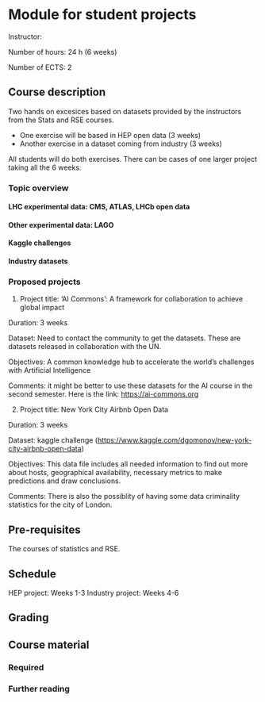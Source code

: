 # Module for student projects

Instructor:

Number of hours: 24 h (6 weeks)

Number of ECTS: 2

## Course description

Two hands on excesices based on datasets provided by the instructors from the Stats and RSE courses.

* One exercise will be based in HEP open data (3 weeks)
* Another exercise in a dataset coming from industry (3 weeks)

All students will do both exercises. There can be cases of one larger project taking all the 6 weeks. 

### Topic overview

#### LHC experimental data: CMS, ATLAS, LHCb open data
#### Other experimental data: LAGO
#### Kaggle challenges
#### Industry datasets

### Proposed projects

1. Project title: ‘AI Commons’: A framework for collaboration to achieve global impact

Duration: 3 weeks

Dataset: Need to contact the community to get the datasets. These are datasets released in collaboration with the UN.

Objectives: A common knowledge hub to accelerate the world’s challenges with Artificial Intelligence

Comments: it might be better to use these datasets for the AI course in the second semester. Here is the link: https://ai-commons.org


2. Project title: New York City Airbnb Open Data

Duration: 3 weeks

Dataset: kaggle challenge (https://www.kaggle.com/dgomonov/new-york-city-airbnb-open-data)

Objectives: This data file includes all needed information to find out more about hosts, geographical availability, necessary metrics to make predictions and draw conclusions. 

Comments: There is also the possiblity of having some data criminality statistics for the city of London. 





## Pre-requisites

The courses of statistics and RSE. 

## Schedule

HEP project: Weeks 1-3
Industry project: Weeks 4-6

## Grading

## Course material

### Required
### Further reading
